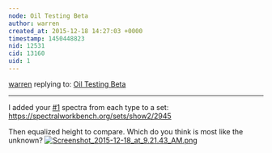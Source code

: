 ```yaml
---
node: Oil Testing Beta 
author: warren
created_at: 2015-12-18 14:27:03 +0000
timestamp: 1450448823
nid: 12531
cid: 13160
uid: 1
---
```




[warren](../profile/warren) replying to: [Oil Testing Beta ](../notes/DFlores6073/12-18-2015/oil-testing-beta)

----
I added your [#1](/n/1) spectra from each type to a set: https://spectralworkbench.org/sets/show2/2945

Then equalized height to compare. Which do you think is most like the unknown?
[![Screenshot_2015-12-18_at_9.21.43_AM.png](//i.publiclab.org/system/images/photos/000/013/412/medium/Screenshot_2015-12-18_at_9.21.43_AM.png)](//i.publiclab.org/system/images/photos/000/013/412/original/Screenshot_2015-12-18_at_9.21.43_AM.png)

